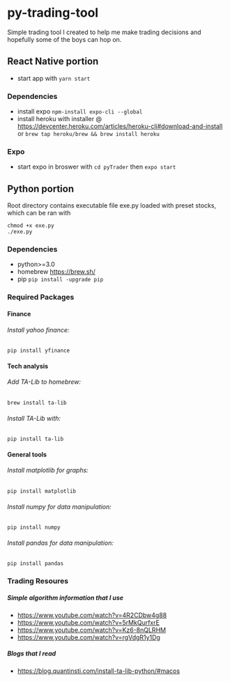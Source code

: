 # py-trading-tool

Simple trading tool I created to help me make trading decisions and hopefully some of the boys can hop on.

## React Native portion
- start app with `yarn start`

### Dependencies 

- install expo `npm-install expo-cli --global` 
- install heroku with installer @ https://devcenter.heroku.com/articles/heroku-cli#download-and-install or `brew tap heroku/brew && brew install heroku`




### Expo
- start expo in broswer with `cd pyTrader` then `expo start`


## Python portion
Root directory contains executable file exe.py loaded with preset stocks, which can be ran with
````
chmod +x exe.py
./exe.py
````
### Dependencies
- python>=3.0
- homebrew https://brew.sh/
- pip `pip install -upgrade pip`

### Required Packages

#### Finance
###### Install yahoo finance:
`pip install yfinance`
 
#### Tech analysis
###### Add TA-Lib to homebrew:
`brew install ta-lib`

###### Install TA-Lib with:
`pip install ta-lib`

#### General tools
###### Install matplotlib for graphs:
`pip install matplotlib`
###### Install numpy for data manipulation:
`pip install numpy`
###### Install pandas for data manipulation:
`pip install pandas`

### Trading Resoures

##### Simple algorithm information that I use
- https://www.youtube.com/watch?v=4R2CDbw4g88
- https://www.youtube.com/watch?v=5rMkQurfxrE
- https://www.youtube.com/watch?v=Kz6-8nQLRHM
- https://www.youtube.com/watch?v=rgVdgR1y1Dg


##### Blogs that I read
- https://blog.quantinsti.com/install-ta-lib-python/#macos
